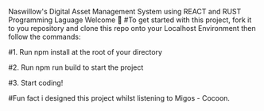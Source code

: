 Naswillow's Digital Asset Management System using REACT and RUST Programming Laguage
Welcome 👋
#To get started with this project, fork it to you repository and clone this repo onto your Localhost Environment then follow the commands:

#1. Run npm install at the root of your directory

#2. Run npm run build to start the project

#3. Start coding!

#Fun fact i designed this project whilst listening to Migos - Cocoon.
